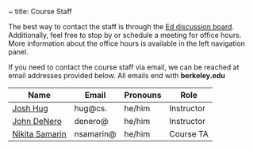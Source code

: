 ~ title: Course Staff

The best way to contact the staff is through the [Ed discussion board](https://edstem.org/us/courses/8605/discussion/). Additionally, feel free to stop by or schedule a meeting for office hours. More information about the office hours is available in the left navigation panel. 

If you need to contact the course staff via email, we can be reached at email addresses provided below. All emails end with **berkeley.edu**

| Name                                                                        | Email     | Pronouns | Role       |
|-----------------------------------------------------------------------------|-----------|----------|------------|
| [Josh Hug](https://www2.eecs.berkeley.edu/Faculty/Homepages/joshhug.html)   | hug@cs.   | he/him   | Instructor |
| [John DeNero](https://www2.eecs.berkeley.edu/Faculty/Homepages/denero.html) | denero@   | he/him   | Instructor |
| [Nikita Samarin](https://nikitasamarin.com/)                                | nsamarin@ | he/him   | Course TA  |




